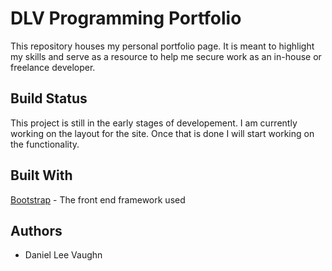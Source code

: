 # DLV Programming Portfolio

This repository houses my personal portfolio page.
It is meant to highlight my skills and serve as a resource to help me secure work as an in-house or freelance developer.

## Build Status

This project is still in the early stages of developement.
I am currently working on the layout for the site. Once that is done I will start working on the functionality.

## Built With

[Bootstrap](https://getbootstrap.com/docs/4.0/getting-started/introduction/) - The front end framework used

## Authors

- Daniel Lee Vaughn